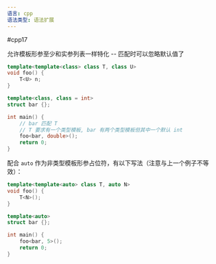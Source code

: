 ```yaml
---
语言: cpp
语法类型: 语法扩展
---
```

#cpp17 

允许模板形参至少和实参列表一样特化 -- 匹配时可以忽略默认值了

```cpp
template<template<class> class T, class U>
void foo() {
    T<U> n;
}

template<class, class = int> 
struct bar {};

int main() {
    // bar 匹配 T
    // T 要求有一个类型模板, bar 有两个类型模板但其中一个默认 int
    foo<bar, double>();
    return 0;
}
```

配合 `auto` 作为非类型模板形参占位符，有以下写法（注意与上一个例子不等效）：

```cpp
template<template<auto> class T, auto N>
void foo() {
    T<N>();
}

template<auto>
struct bar {};

int main() {
    foo<bar, 5>();
    return 0;
}
```
